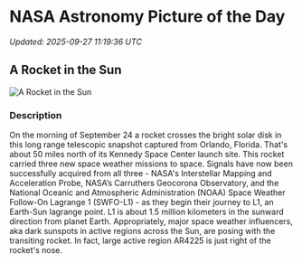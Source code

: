 # NASA Astronomy Picture of the Day

_Updated: 2025-09-27 11:19:36 UTC_

## A Rocket in the Sun

![A Rocket in the Sun](https://apod.nasa.gov/apod/image/2509/IMAP-IG2-001_1024.JPG)

### Description

On the morning of September 24 a rocket crosses the bright solar disk in this long range telescopic snapshot captured from Orlando, Florida. That's about 50 miles north of its Kennedy Space Center launch site. This rocket carried three new space weather missions to space. Signals have now been successfully acquired from all three - NASA's Interstellar Mapping and Acceleration Probe, NASA’s Carruthers Geocorona Observatory, and the National Oceanic and Atmospheric Administration (NOAA) Space Weather Follow-On Lagrange 1 (SWFO-L1) - as they begin their journey to L1, an Earth-Sun lagrange point. L1 is about 1.5 million kilometers in the sunward direction from planet Earth. Appropriately, major space weather influencers, aka dark sunspots in active regions across the Sun, are posing with the transiting rocket. In fact, large active region AR4225 is just right of the rocket's nose.
